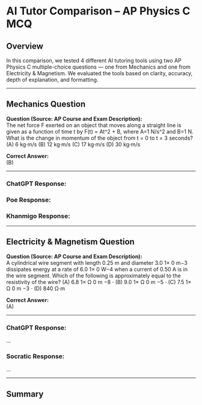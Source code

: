 # AI Tutor Comparison – AP Physics C MCQ

## Overview
In this comparison, we tested 4 different AI tutoring tools using two AP Physics C multiple-choice questions — one from Mechanics and one from Electricity & Magnetism. We evaluated the tools based on clarity, accuracy, depth of explanation, and formatting.

---

## Mechanics Question

**Question (Source: AP Course and Exam Description):**  
The net force F exerted on an object that moves along a straight line is given as a
function of time t by F(t) = At^2 + B, where A=1 N/s^2 and B=1 N. What is the
change in momentum of the object from t = 0 to t = 3 seconds?
(A) 6 kg·m/s 
(B) 12 kg·m/s
(C) 17 kg·m/s 
(D) 30 kg·m/s

**Correct Answer:**  
(B)

---

### ChatGPT Response:


### Poe Response:


### Khanmigo Response:


---

## Electricity & Magnetism Question

**Question (Source: AP Course and Exam Description):**  
A cylindrical wire segment with length 0.25 m and diameter 3.0 1× 0 m−3
dissipates energy at a rate of 6.0 1× 0 W−4 when a current of 0.50 A is in the wire
segment. Which of the following is approximately equal to the resistivity of the
wire?
(A) 6.8 1× Ω 0 m −8 ⋅
(B) 9.0 1× Ω 0 m −5 ⋅
(C) 7.5 1× Ω 0 m −3 ⋅
(D) 840 Ω⋅m

**Correct Answer:**  
(A)

---

### ChatGPT Response:
...

### Socratic Response:
...

---




## Summary

